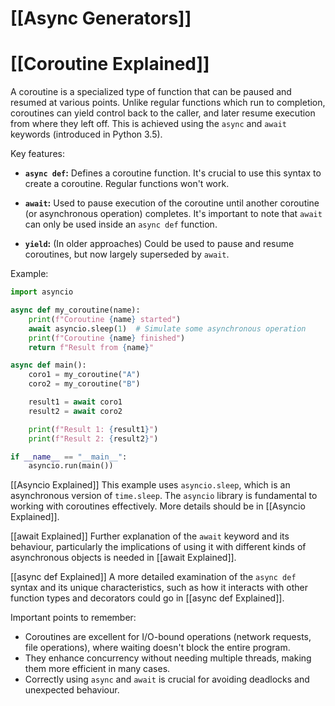 # [[Async Generators]]
# [[Coroutine Explained]] 
A coroutine is a specialized type of function that can be paused and resumed at various points.  Unlike regular functions which run to completion, coroutines can yield control back to the caller, and later resume execution from where they left off.  This is achieved using the `async` and `await` keywords (introduced in Python 3.5).

Key features:

* **`async def`:** Defines a coroutine function.  It's crucial to use this syntax to create a coroutine.  Regular functions won't work.

* **`await`:**  Used to pause execution of the coroutine until another coroutine (or asynchronous operation) completes.  It's important to note that `await` can only be used inside an `async def` function.


* **`yield`:** (In older approaches)  Could be used to pause and resume coroutines, but now largely superseded by `await`.


Example:

```python
import asyncio

async def my_coroutine(name):
    print(f"Coroutine {name} started")
    await asyncio.sleep(1)  # Simulate some asynchronous operation
    print(f"Coroutine {name} finished")
    return f"Result from {name}"

async def main():
    coro1 = my_coroutine("A")
    coro2 = my_coroutine("B")

    result1 = await coro1
    result2 = await coro2

    print(f"Result 1: {result1}")
    print(f"Result 2: {result2}")

if __name__ == "__main__":
    asyncio.run(main())
```

[[Asyncio Explained]]  This example uses `asyncio.sleep`, which is an asynchronous version of `time.sleep`.  The `asyncio` library is fundamental to working with coroutines effectively.  More details should be in [[Asyncio Explained]].

[[await Explained]]  Further explanation of the `await` keyword and its behaviour, particularly the implications of using it with different kinds of asynchronous objects is needed in [[await Explained]].

[[async def Explained]]  A more detailed examination of the `async def` syntax and its unique characteristics, such as how it interacts with other function types and decorators could go in [[async def Explained]].


Important points to remember:

* Coroutines are excellent for I/O-bound operations (network requests, file operations), where waiting doesn't block the entire program.
*  They enhance concurrency without needing multiple threads, making them more efficient in many cases.
*  Correctly using `async` and `await` is crucial for avoiding deadlocks and unexpected behaviour.
